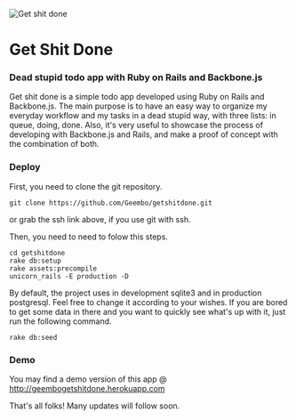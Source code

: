 ![Get shit done](http://f.cl.ly/items/312R313g121Z3t0h2Y30/Screen%20Shot%202013-02-17%20at%209.39.50%20PM.png)

Get Shit Done
===========
### Dead stupid todo app with Ruby on Rails and Backbone.js

Get shit done is a simple todo app developed using Ruby on Rails and Backbone.js. The main purpose is to have an easy way to organize my everyday workflow and my tasks in a dead stupid way, with three lists: in queue, doing, done. Also, it's very useful to showcase the process of developing with Backbone.js and Rails, and make a proof of concept with the combination of both.

### Deploy

First, you need to clone the git repository.
```
git clone https://github.com/Geembo/getshitdone.git
```
or grab the ssh link above, if you use git with ssh.

Then, you need to need to folow this steps.

```
cd getshitdone
rake db:setup
rake assets:precompile
unicorn_rails -E production -D 
```
By default, the project uses in development sqlite3 and in production postgresql.
Feel free to change it according to your wishes.
If you are bored to get some data in there and you want to quickly see what's up with it, just run the following command.
```
rake db:seed
```

### Demo

You may find a demo version of this app @ http://geembogetshitdone.herokuapp.com

That's all folks! Many updates will follow soon.
